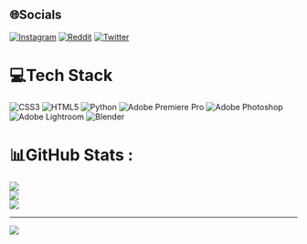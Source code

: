 
## 🌐Socials
[![Instagram](https://img.shields.io/badge/Instagram-%23E4405F.svg?logo=Instagram&logoColor=white)](https://instagram.com/weedie.exe) [![Reddit](https://img.shields.io/badge/Reddit-%23FF4500.svg?logo=Reddit&logoColor=white)](https://reddit.com/user/weedieshit) [![Twitter](https://img.shields.io/badge/Twitter-%231DA1F2.svg?logo=Twitter&logoColor=white)](https://twitter.com/thatweedie) 

# 💻Tech Stack
![CSS3](https://img.shields.io/badge/css3-%231572B6.svg?style=for-the-badge&logo=css3&logoColor=white) ![HTML5](https://img.shields.io/badge/html5-%23E34F26.svg?style=for-the-badge&logo=html5&logoColor=white) ![Python](https://img.shields.io/badge/python-3670A0?style=for-the-badge&logo=python&logoColor=ffdd54) ![Adobe Premiere Pro](https://img.shields.io/badge/Adobe%20Premiere%20Pro-9999FF.svg?style=for-the-badge&logo=Adobe%20Premiere%20Pro&logoColor=white) ![Adobe Photoshop](https://img.shields.io/badge/adobephotoshop-%2331A8FF.svg?style=for-the-badge&logo=adobephotoshop&logoColor=white) ![Adobe Lightroom](https://img.shields.io/badge/Adobe%20Lightroom-31A8FF.svg?style=for-the-badge&logo=Adobe%20Lightroom&logoColor=white) ![Blender](https://img.shields.io/badge/blender-%23F5792A.svg?style=for-the-badge&logo=blender&logoColor=white)
# 📊GitHub Stats :
![](https://github-readme-stats.vercel.app/api?username=thatweedie&theme=dark&hide_border=true&include_all_commits=false&count_private=false)<br/>
![](https://github-readme-streak-stats.herokuapp.com/?user=thatweedie&theme=dark&hide_border=true)<br/>
![](https://github-readme-stats.vercel.app/api/top-langs/?username=thatweedie&theme=dark&hide_border=true&include_all_commits=false&count_private=false&layout=compact)

---
[![](https://visitcount.itsvg.in/api?id=thatweedie&icon=0&color=0)](https://visitcount.itsvg.in)
